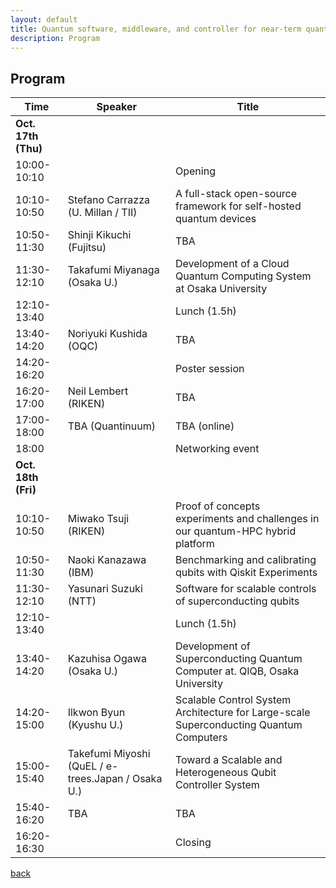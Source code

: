 ```yaml
---
layout: default
title: Quantum software, middleware, and controller for near-term quantum computing systems
description: Program
---
```


## Program

| Time        | Speaker | Title |
|-------------|---------|-------|
| **Oct. 17th (Thu)** | | |
| 10:00-10:10 | | Opening |
| 10:10-10:50 | Stefano Carrazza (U. Millan / TII) | A full-stack open-source framework for self-hosted quantum devices |
| 10:50-11:30 | Shinji Kikuchi (Fujitsu) | TBA |
| 11:30-12:10 | Takafumi Miyanaga (Osaka U.) | Development of a Cloud Quantum Computing System at Osaka University |
| 12:10-13:40 | | Lunch (1.5h) |
| 13:40-14:20 | Noriyuki Kushida (OQC) | TBA |
| 14:20-16:20 | | Poster session |
| 16:20-17:00 | Neil Lembert (RIKEN) | TBA |
| 17:00-18:00 | TBA (Quantinuum) | TBA (online) |
| 18:00 | | Networking event |
| **Oct. 18th (Fri)** | | |
| 10:10-10:50 | Miwako Tsuji (RIKEN) | Proof of concepts experiments and challenges in our quantum-HPC hybrid platform |
| 10:50-11:30 | Naoki Kanazawa (IBM) | Benchmarking and calibrating qubits with Qiskit Experiments |
| 11:30-12:10 | Yasunari Suzuki (NTT) | Software for scalable controls of superconducting qubits |
| 12:10-13:40 | | Lunch (1.5h) |
| 13:40-14:20 | Kazuhisa Ogawa (Osaka U.) | Development of Superconducting Quantum Computer at. QIQB, Osaka University |
| 14:20-15:00 | Ilkwon Byun (Kyushu U.) | Scalable Control System Architecture for Large-scale Superconducting Quantum Computers |
| 15:00-15:40 | Takefumi Miyoshi (QuEL / e-trees.Japan / Osaka U.) | Toward a Scalable and Heterogeneous Qubit Controller System |
| 15:40-16:20 | TBA | TBA |
| 16:20-16:30 | | Closing |


[back](./)
